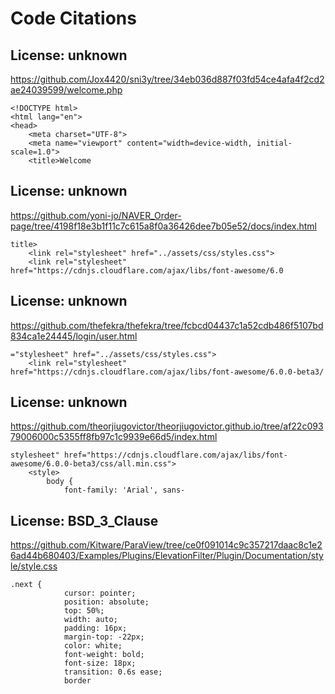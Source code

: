 # Code Citations

## License: unknown
https://github.com/Jox4420/sni3y/tree/34eb036d887f03fd54ce4afa4f2cd2ae24039599/welcome.php

```
<!DOCTYPE html>
<html lang="en">
<head>
    <meta charset="UTF-8">
    <meta name="viewport" content="width=device-width, initial-scale=1.0">
    <title>Welcome
```


## License: unknown
https://github.com/yoni-jo/NAVER_Order-page/tree/4198f18e3b1f11c7c615a8f0a36426dee7b05e52/docs/index.html

```
title>
    <link rel="stylesheet" href="../assets/css/styles.css">
    <link rel="stylesheet" href="https://cdnjs.cloudflare.com/ajax/libs/font-awesome/6.0
```


## License: unknown
https://github.com/thefekra/thefekra/tree/fcbcd04437c1a52cdb486f5107bd834ca1e24445/login/user.html

```
="stylesheet" href="../assets/css/styles.css">
    <link rel="stylesheet" href="https://cdnjs.cloudflare.com/ajax/libs/font-awesome/6.0.0-beta3/
```


## License: unknown
https://github.com/theorjiugovictor/theorjiugovictor.github.io/tree/af22c09379006000c5355ff8fb97c1c9939e66d5/index.html

```
stylesheet" href="https://cdnjs.cloudflare.com/ajax/libs/font-awesome/6.0.0-beta3/css/all.min.css">
    <style>
        body {
            font-family: 'Arial', sans-
```


## License: BSD_3_Clause
https://github.com/Kitware/ParaView/tree/ce0f091014c9c357217daac8c1e26ad44b680403/Examples/Plugins/ElevationFilter/Plugin/Documentation/style/style.css

```
.next {
            cursor: pointer;
            position: absolute;
            top: 50%;
            width: auto;
            padding: 16px;
            margin-top: -22px;
            color: white;
            font-weight: bold;
            font-size: 18px;
            transition: 0.6s ease;
            border
```

